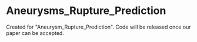 # Aneurysms_Rupture_Prediction

Created for "Aneurysm_Rupture_Prediction". Code will be released once our paper can be accepted.
